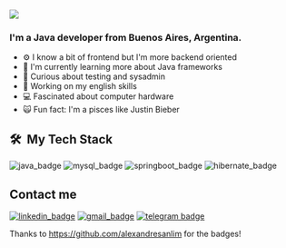 <h1 align="left">
  <img align="center" src="https://readme-typing-svg.herokuapp.com?color=000000&size=30&left=true&left=true&lines=¡Hello+I'm+Lucas!+"/>
</h1>

###  I'm a Java developer from Buenos Aires, Argentina.

- ⚙️ I know a bit of frontend but I'm more backend oriented
- 🔰 I'm currently learning more about Java frameworks
- 👀 Curious about testing and sysadmin
- 🚧 Working on my english skills
- 💻 Fascinated about computer hardware
- 🙀 Fun fact: I'm a pisces like Justin Bieber
<!-- 🎮 Fun facts: Kind of gamer, love World of Warcraft and cats :cat:-->

<h2> 🛠 &nbsp;My Tech Stack</h2>

![java_badge] ![mysql_badge] ![springboot_badge] ![hibernate_badge]

## Contact me

[![linkedin_badge]][linkedin] [![gmail_badge]][gmail] [![telegram badge]][telegram]

<!-- profile links -->
[linkedin]: https://linkedin.com/in/Lucases27 "Linkedin Profile"
[telegram]: https://t.me/Lucases27 "Telegram"
[gmail]: mailto:LucasEmiliano21@hotmail.com "Hotmail"

<!-- badges -->
[springboot_badge]: https://img.shields.io/badge/Spring_Boot-F2F4F9?style=for-the-badge&logo=spring-boot "Spring Boot"
[hibernate_badge]: https://img.shields.io/badge/Hibernate-59666C?style=for-the-badge&logo=Hibernate&logoColor=white "Hibernate"
[mysql_badge]: https://img.shields.io/badge/MySQL-005C84?style=for-the-badge&logo=mysql&logoColor=white "MySQL"
[gmail_badge]: https://img.shields.io/badge/-Hotmail-blue?style=flat-square&logo=Gmail&logoColor=white
[linkedin_badge]: https://img.shields.io/badge/-Linkedin-blue?style=flat-square&logo=linkedin&logoColor=white
[telegram badge]: https://img.shields.io/badge/Telegram-2CA5E0?style=flat&logo=telegram&logoColor=white
[java_badge]: https://img.shields.io/badge/Java-ED8B00?style=for-the-badge&logo=java&logoColor=white "Java"


Thanks to https://github.com/alexandresanlim for the badges!
